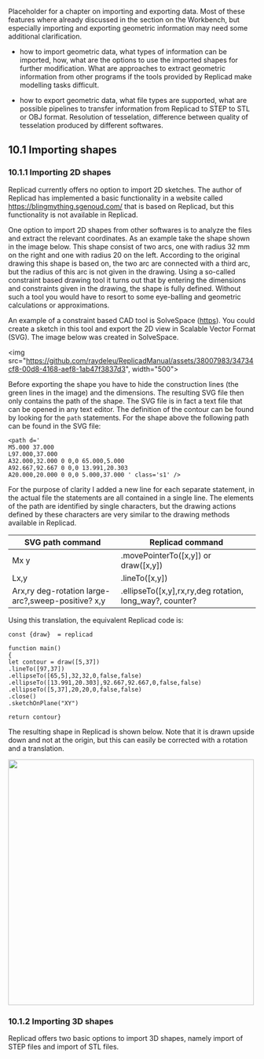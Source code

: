 Placeholder for a chapter on importing and exporting data. Most of these features where already discussed in the section on the Workbench, but especially importing and exporting geometric information may need some additional clarification. 

* how to import geometric data, what types of information can be imported, how, what are the options to use the imported shapes for further modification. What are approaches to extract geometric information from other programs if the tools provided by Replicad make modelling tasks difficult. 

* how to export geometric data, what file types are supported, what are possible pipelines to transfer information from Replicad to STEP to STL or OBJ format. Resolution of tesselation, difference between quality of tesselation produced by different softwares.  

## 10.1 Importing shapes

### 10.1.1 Importing 2D shapes

Replicad currently offers no option to import 2D sketches. The author of Replicad has implemented a basic functionality in a website called https://blingmything.sgenoud.com/ that is based on Replicad, but this functionality is not available in Replicad. 

One option to import 2D shapes from other softwares is to analyze the files and extract the relevant coordinates. As an example take the shape shown in the image below. This shape consist of two arcs, one with radius 32 mm on the right and one with radius 20 on the left. According to the original drawing this shape is based on, the two arc are connected with a third arc, but the radius of this arc is not given in the drawing. Using a so-called constraint based drawing tool it turns out that by entering the dimensions and constraints given in the drawing, the shape is fully defined. Without such a tool you would have to resort to some eye-balling and geometric calculations or approximations.  

An example of a constraint based CAD tool is SolveSpace ([https](https://solvespace.com/index.pl)). You could create a sketch in this tool and export the 2D view in Scalable Vector Format (SVG). The image below was created in SolveSpace. 

<img src="https://github.com/raydeleu/ReplicadManual/assets/38007983/34734cf8-00d8-4168-aef8-1ab47f3837d3", width="500">

Before exporting the shape you have to hide the construction lines (the green lines in the image) and the dimensions. The resulting SVG file then only contains the path of the shape. The SVG file is in fact a text file that can be opened in any text editor. The definition of the contour can be found by looking for the `path` statements. For the shape above the following path can be found in the SVG file: 

```
<path d='
M5.000 37.000
L97.000,37.000
A32.000,32.000 0 0,0 65.000,5.000
A92.667,92.667 0 0,0 13.991,20.303
A20.000,20.000 0 0,0 5.000,37.000 ' class='s1' />
```
For the purpose of clarity I added a new line for each separate statement, in the actual file the statements are all contained in a single line. The elements of the path are identified by single characters, but the drawing actions defined by these characters are very similar to the drawing methods available in Replicad. 

| SVG path command                                   | Replicad command                                      |
|----------------------------------------------------|-------------------------------------------------------|
|Mx y                                                |.movePointerTo([x,y]) or draw([x,y])                   |
|Lx,y                                                |.lineTo([x,y])                                         |
|Arx,ry deg-rotation large-arc?,sweep-positive? x,y  |.ellipseTo([x,y],rx,ry,deg rotation, long_way?, counter? | 

Using this translation, the equivalent Replicad code is: 

```
const {draw}  = replicad

function main()
{
let contour = draw([5,37])
.lineTo([97,37])
.ellipseTo([65,5],32,32,0,false,false)
.ellipseTo([13.991,20.303],92.667,92.667,0,false,false)
.ellipseTo([5,37],20,20,0,false,false)
.close()
.sketchOnPlane("XY")

return contour}
```
The resulting shape in Replicad is shown below. Note that it is drawn upside down and not at the origin, but this can easily be corrected with a rotation and a translation. 

<img src="https://github.com/raydeleu/ReplicadManual/assets/38007983/4598b4a9-7f49-49ba-9c8c-f3fc3a767491" width="500">








### 10.1.2 Importing 3D shapes

Replicad offers two basic options to import 3D shapes, namely import of STEP files and import of STL files.  
